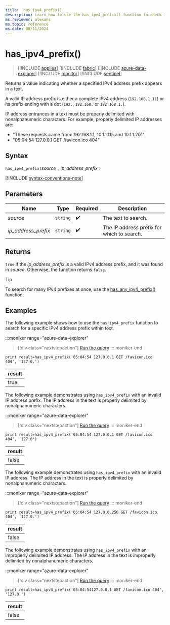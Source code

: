```yaml
---
title:  has_ipv4_prefix()
description: Learn how to use the has_ipv4_prefix() function to check if a specified IPv4 address prefix appears in the text.
ms.reviewer: alexans
ms.topic: reference
ms.date: 08/11/2024
---
```

# has_ipv4_prefix()

> [!INCLUDE [applies](../includes/applies-to-version/applies.md)] [!INCLUDE [fabric](../includes/applies-to-version/fabric.md)] [!INCLUDE [azure-data-explorer](../includes/applies-to-version/azure-data-explorer.md)] [!INCLUDE [monitor](../includes/applies-to-version/monitor.md)] [!INCLUDE [sentinel](../includes/applies-to-version/sentinel.md)]

Returns a value indicating whether a specified IPv4 address prefix appears in a text.

A valid IP address prefix is either a complete IPv4 address (`192.168.1.11`) or its prefix ending with a dot (`192.`, `192.168.` or `192.168.1.`).

IP address entrances in a text must be properly delimited with nonalphanumeric characters. For example, properly delimited IP addresses are:

* "These requests came from: 192.168.1.1, 10.1.1.115 and 10.1.1.201"
* "05:04:54 127.0.0.1 GET /favicon.ico 404"

## Syntax

`has_ipv4_prefix(`*source* `,` *ip_address_prefix* `)`

[!INCLUDE [syntax-conventions-note](../includes/syntax-conventions-note.md)]

## Parameters

| Name | Type | Required | Description |
|--|--|--|--|
| *source*| `string` |  :heavy_check_mark:| The text to search.|
| *ip_address_prefix*| `string` |  :heavy_check_mark:| The IP address prefix for which to search.|

## Returns

`true` if the *ip_address_prefix* is a valid IPv4 address prefix, and it was found in *source*. Otherwise, the function returns `false`.

> [!TIP]
> To search for many IPv4 prefixes at once, use the [has_any_ipv4_prefix()](has-any-ipv4-prefix-function.md) function.

## Examples

The following example shows how to use the `has_ipv4_prefix` function to search for a specific IPv4 address prefix within text.

:::moniker range="azure-data-explorer"
> [!div class="nextstepaction"]
> <a href="https://dataexplorer.azure.com/clusters/help/databases/Samples?query=H4sIAAAAAAAAAysoyswrUShKLS7NKbHNSCyOzywoM4kvKEpNy6zQUDcwtTIwsTI1UTA0MtczAEJDBXfXEAX9tMSyzOT8PD0goWBiYKKuo6AOUaGuCQBk8fTRUQAAAA==" target="_blank">Run the query</a>
::: moniker-end

```kusto
print result=has_ipv4_prefix('05:04:54 127.0.0.1 GET /favicon.ico 404', '127.0.')
```

|result|
|--|
|true|

The following example demonstrates using `has_ipv4_prefix` with an invalid IP address prefix. The IP address in the text is properly delimited by nonalphanumeric characters.

:::moniker range="azure-data-explorer"
> [!div class="nextstepaction"]
> <a href="https://dataexplorer.azure.com/clusters/help/databases/Samples?query=H4sIAAAAAAAAAysoyswrUShKLS7NKbHNSCyOzywoM4kvKEpNy6zQUDcwtTIwsTI1UTA0MtczAEJDBXfXEAX9tMSyzOT8PD0goWBiYKKuo6AOVqGuCQDlc4Z2UAAAAA==" target="_blank">Run the query</a>
::: moniker-end

```kusto
print result=has_ipv4_prefix('05:04:54 127.0.0.1 GET /favicon.ico 404', '127.0')
```

|result|
|--|
|false|

The following example demonstrates using `has_ipv4_prefix` with an invalid IP address. The IP address in the text is properly delimited by nonalphanumeric characters.

:::moniker range="azure-data-explorer"
> [!div class="nextstepaction"]
> <a href="https://dataexplorer.azure.com/clusters/help/databases/Samples?query=H4sIAAAAAAAAAysoyswrUShKLS7NKbHNSCyOzywoM4kvKEpNy6zQUDcwtTIwsTI1UTA0MtczAEIjUzMFd9cQBf20xLLM5Pw8PSChYGJgoq6joA5Ro64JAMAcwIpTAAAA" target="_blank">Run the query</a>
::: moniker-end

```kusto
print result=has_ipv4_prefix('05:04:54 127.0.0.256 GET /favicon.ico 404', '127.0.')
```

|result|
|--|
|false|

The following example demonstrates using `has_ipv4_prefix` with an improperly delimited IP address. The IP address in the text is improperly delimited by nonalphanumeric characters.

:::moniker range="azure-data-explorer"
> [!div class="nextstepaction"]
> <a href="https://dataexplorer.azure.com/clusters/help/databases/Samples?query=H4sIAAAAAAAAAysoyswrUShKLS7NKbHNSCyOzywoM4kvKEpNy6zQUDcwtTIwsTI1MTQy1zMAQkMFd9cQBf20xLLM5Pw8PSChYGJgoq6joA5Roa4JAD4FydVQAAAA" target="_blank">Run the query</a>
::: moniker-end

```kusto
print result=has_ipv4_prefix('05:04:54127.0.0.1 GET /favicon.ico 404', '127.0.')
```

|result|
|--|
|false|
